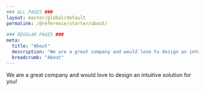 ```yaml
---
### ALL PAGES ###
layout: master/global/default
permalink: /@reference/starter/about/
  
### REGULAR PAGES ###
meta:
  title: "About"
  description: "We are a great company and would love to design an intuitive solution for you!"
  breadcrumb: "About"
---
```

We are a great company and would love to design an intuitive solution for you!

